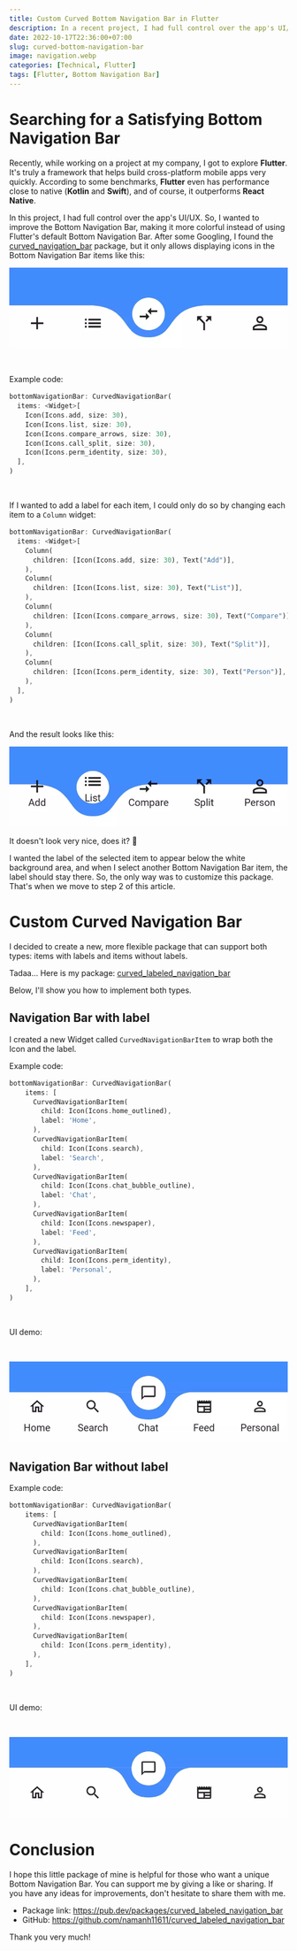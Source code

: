```yaml
---
title: Custom Curved Bottom Navigation Bar in Flutter
description: In a recent project, I had full control over the app's UI/UX. So, I wanted to improve the Bottom Navigation Bar, making it more colorful instead of using Flutter's default Bottom Navigation Bar.
date: 2022-10-17T22:36:00+07:00
slug: curved-bottom-navigation-bar
image: navigation.webp
categories: [Technical, Flutter]
tags: [Flutter, Bottom Navigation Bar]
---
```


# Searching for a Satisfying Bottom Navigation Bar

Recently, while working on a project at my company, I got to explore **Flutter**. It's truly a framework that helps build cross-platform mobile apps very quickly. According to some benchmarks, **Flutter** even has performance close to native (**Kotlin** and **Swift**), and of course, it outperforms **React Native**.

In this project, I had full control over the app's UI/UX. So, I wanted to improve the Bottom Navigation Bar, making it more colorful instead of using Flutter's default Bottom Navigation Bar. After some Googling, I found the [curved_navigation_bar](https://pub.dev/packages/curved_navigation_bar) package, but it only allows displaying icons in the Bottom Navigation Bar items like this:

![Origin](origin.webp)

<br>

Example code:

```dart
bottomNavigationBar: CurvedNavigationBar(
  items: <Widget>[
    Icon(Icons.add, size: 30),
    Icon(Icons.list, size: 30),
    Icon(Icons.compare_arrows, size: 30),
    Icon(Icons.call_split, size: 30),
    Icon(Icons.perm_identity, size: 30),
  ],
)
```

<br>

If I wanted to add a label for each item, I could only do so by changing each item to a `Column` widget:

```dart
bottomNavigationBar: CurvedNavigationBar(
  items: <Widget>[
    Column(
      children: [Icon(Icons.add, size: 30), Text("Add")],
    ),
    Column(
      children: [Icon(Icons.list, size: 30), Text("List")],
    ),
    Column(
      children: [Icon(Icons.compare_arrows, size: 30), Text("Compare")],
    ),
    Column(
      children: [Icon(Icons.call_split, size: 30), Text("Split")],
    ),
    Column(
      children: [Icon(Icons.perm_identity, size: 30), Text("Person")],
    ),
  ],
)
 ```

 <br>

And the result looks like this:

![Origin Label](origin_label.webp)

It doesn't look very nice, does it? 🤔

I wanted the label of the selected item to appear below the white background area, and when I select another Bottom Navigation Bar item, the label should stay there. So, the only way was to customize this package. That's when we move to step 2 of this article.

# Custom Curved Navigation Bar

I decided to create a new, more flexible package that can support both types: items with labels and items without labels.

Tadaa... Here is my package: [curved_labeled_navigation_bar](https://pub.dev/packages/curved_labeled_navigation_bar)

Below, I'll show you how to implement both types.

## Navigation Bar with label

I created a new Widget called `CurvedNavigationBarItem` to wrap both the Icon and the label.

Example code:

```dart
bottomNavigationBar: CurvedNavigationBar(
    items: [
      CurvedNavigationBarItem(
        child: Icon(Icons.home_outlined),
        label: 'Home',
      ),
      CurvedNavigationBarItem(
        child: Icon(Icons.search),
        label: 'Search',
      ),
      CurvedNavigationBarItem(
        child: Icon(Icons.chat_bubble_outline),
        label: 'Chat',
      ),
      CurvedNavigationBarItem(
        child: Icon(Icons.newspaper),
        label: 'Feed',
      ),
      CurvedNavigationBarItem(
        child: Icon(Icons.perm_identity),
        label: 'Personal',
      ),
    ],
)
```

<br>

UI demo:

<br>

![Label](label.webp)

## Navigation Bar without label

Example code:

```dart
bottomNavigationBar: CurvedNavigationBar(
    items: [
      CurvedNavigationBarItem(
        child: Icon(Icons.home_outlined),
      ),
      CurvedNavigationBarItem(
        child: Icon(Icons.search),
      ),
      CurvedNavigationBarItem(
        child: Icon(Icons.chat_bubble_outline),
      ),
      CurvedNavigationBarItem(
        child: Icon(Icons.newspaper),
      ),
      CurvedNavigationBarItem(
        child: Icon(Icons.perm_identity),
      ),
    ],
)
```

<br>

UI demo:

<br>

![No Label](no_label.webp)

# Conclusion

I hope this little package of mine is helpful for those who want a unique Bottom Navigation Bar. You can support me by giving a like or sharing. If you have any ideas for improvements, don't hesitate to share them with me.

* Package link: https://pub.dev/packages/curved_labeled_navigation_bar
* GitHub: https://github.com/namanh11611/curved_labeled_navigation_bar

Thank you very much!
